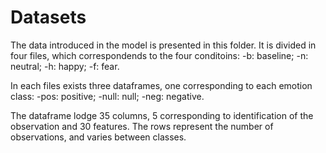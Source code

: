# Datasets

The data introduced in the model is presented in this folder. It is divided in four files, which correspondends to the four conditoins:
-b: baseline;
-n: neutral;
-h: happy;
-f: fear.

In each files exists three dataframes, one corresponding to each emotion class:
-pos: positive;
-null: null;
-neg: negative.

The dataframe lodge 35 columns, 5 corresponding to identification of the observation and 30 features. 
The rows represent the number of observations, and varies between classes.
